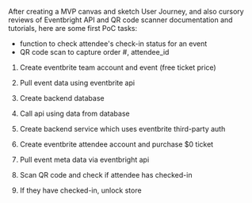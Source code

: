 After creating a MVP canvas and sketch User Journey, and also cursory reviews of Eventbright API and QR code scanner documentation and tutorials, here are some first PoC tasks:

* function to check attendee's check-in status for an event
* QR code scan to capture order #, attendee_id

1. Create eventbrite team account and event (free ticket price)
2. Pull event data using eventbrite api

1. Create backend database
2. Call api using data from database

1. Create backend service which uses eventbrite third-party auth

1. Create eventbrite attendee account and purchase $0 ticket
2. Pull event meta data via eventbright api

1. Scan QR code and check if attendee has checked-in
2. If they have checked-in, unlock store